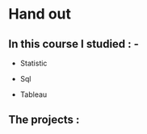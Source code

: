 



# Hand out 



## In this course I studied : - 


- Statistic 


- Sql 


- Tableau




## The projects :




